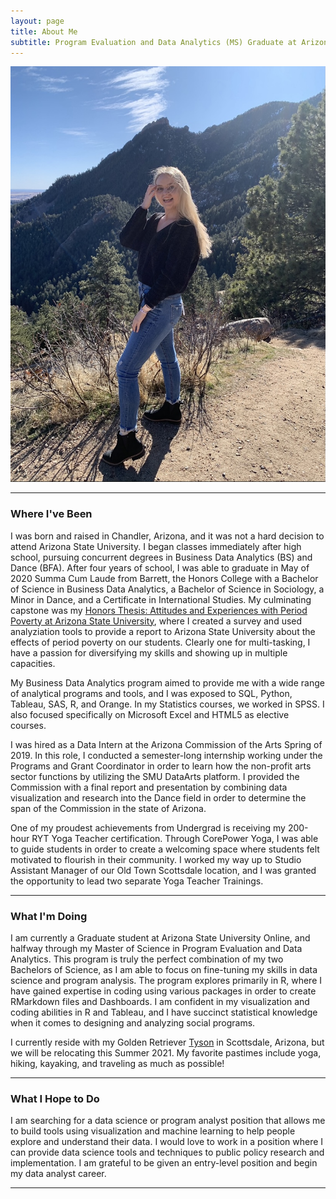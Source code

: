 ```yaml
---
layout: page
title: About Me
subtitle: Program Evaluation and Data Analytics (MS) Graduate at Arizona State University
---
```


![Kirsten](assets/img/kirstenboulder.jpg)

---

### Where I've Been

I was born and raised in Chandler, Arizona, and it was not a hard decision to attend Arizona State University. I began classes immediately after high school, pursuing concurrent degrees in Business Data Analytics (BS) and Dance (BFA). After four years of school, I was able to graduate in May of 2020 Summa Cum Laude from Barrett, the Honors College with a Bachelor of Science in Business Data Analytics, a Bachelor of Science in Sociology, a Minor in Dance, and a Certificate in International Studies. My culminating capstone was my [Honors Thesis: Attitudes and Experiences with Period Poverty at Arizona State University](https://kirstenronning.github.io/portfolio/portfolio/), where I created a survey and used analyziation tools to provide a report to Arizona State University about the effects of period poverty on our students. Clearly one for multi-tasking, I have a passion for diversifying my skills and showing up in multiple capacities.

My Business Data Analytics program aimed to provide me with a wide range of analytical programs and tools, and I was exposed to SQL, Python, Tableau, SAS, R, and Orange. In my Statistics courses, we worked in SPSS. I also focused specifically on Microsoft Excel and HTML5 as elective courses.

I was hired as a Data Intern at the Arizona Commission of the Arts Spring of 2019. In this role, I conducted a semester-long internship working under the Programs and Grant Coordinator in order to learn how the non-profit arts sector functions by utilizing the SMU DataArts platform. I provided the Commission with a final report and presentation by combining data visualization and research into the Dance field in order to determine the span of the Commission in the state of Arizona.

One of my proudest achievements from Undergrad is receiving my 200-hour RYT Yoga Teacher certification. Through CorePower Yoga, I was able to guide students in order to create a welcoming space where students felt motivated to flourish in their community. I worked my way up to Studio Assistant Manager of our Old Town Scottsdale location, and I was granted the opportunity to lead two separate Yoga Teacher Trainings.

---

### What I'm Doing

I am currently a Graduate student at Arizona State University Online, and halfway through my Master of Science in Program Evaluation and Data Analytics. This program is truly the perfect combination of my two Bachelors of Science, as I am able to focus on fine-tuning my skills in data science and program analysis. The program explores primarily in R, where I have gained expertise in coding using various packages in order to create RMarkdown files and Dashboards. I am confident in my visualization and coding abilities in R and Tableau, and I have succinct statistical knowledge when it comes to designing and analyzing social programs.

I currently reside with my Golden Retriever [Tyson](https://kirstenronning.github.io/portfolio/tyson/) in Scottsdale, Arizona, but we will be relocating this Summer 2021. My favorite pastimes include yoga, hiking, kayaking, and traveling as much as possible!

---

### What I Hope to Do

I am searching for a data science or program analyst position that allows me to build tools using visualization and machine learning to help people explore and understand their data. I would love to work in a position where I can provide data science tools and techniques to public policy research and implementation. I am grateful to be given an entry-level position and begin my data analyst career.

---
